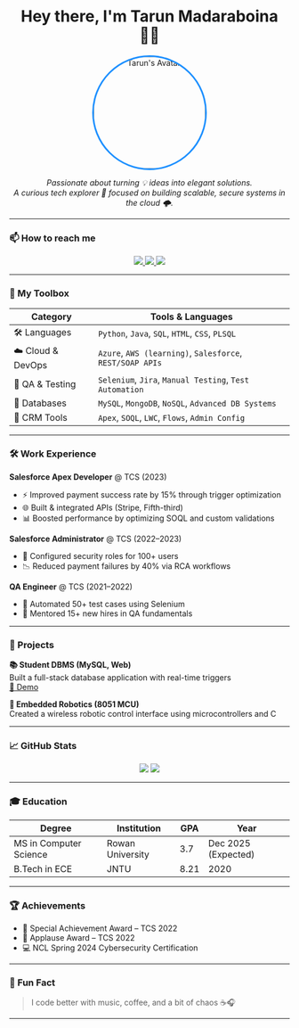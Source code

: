 
<h1 align="center">Hey there, I'm Tarun Madaraboina 👨‍💻</h1>
<p align="center">
  <img src="Tarun_Profile_Pic.jpeg" width="200" alt="Tarun's Avatar" style="border-radius: 50%; border: 3px solid #1e90ff;" />
</p>

<p align="center">
  <em>
    Passionate about turning 💡 ideas into elegant solutions.<br>
    A curious tech explorer 🚀 focused on building scalable, secure systems in the cloud 🌩️.
  </em>
</p>

---

### 📫 How to reach me

<p align="center">
  <a href="mailto:Madara24@students.rowan.edu">
    <img src="https://img.shields.io/badge/Gmail-D14836?style=for-the-badge&logo=gmail&logoColor=white" />
  </a>
  <a href="https://www.linkedin.com/in/tarun-madaraboina">
    <img src="https://img.shields.io/badge/LinkedIn-blue?style=for-the-badge&logo=linkedin&logoColor=white" />
  </a>
  <img src="https://img.shields.io/badge/Location-Glassboro,%20NJ-blue?style=for-the-badge&logo=googlemaps&logoColor=white" />
</p>

---

### 🔧 My Toolbox

| Category       | Tools & Languages |
|----------------|------------------|
| 🛠️ Languages    | `Python`, `Java`, `SQL`, `HTML`, `CSS`, `PLSQL` |
| ☁️ Cloud & DevOps | `Azure`, `AWS (learning)`, `Salesforce`, `REST/SOAP APIs` |
| 🧪 QA & Testing | `Selenium`, `Jira`, `Manual Testing`, `Test Automation` |
| 💾 Databases    | `MySQL`, `MongoDB`, `NoSQL`, `Advanced DB Systems` |
| 🎯 CRM Tools    | `Apex`, `SOQL`, `LWC`, `Flows`, `Admin Config` |

---

### 🛠️ Work Experience

**Salesforce Apex Developer** @ TCS (2023)
- ⚡ Improved payment success rate by 15% through trigger optimization  
- 🌐 Built & integrated APIs (Stripe, Fifth-third)  
- 📊 Boosted performance by optimizing SOQL and custom validations  

**Salesforce Administrator** @ TCS (2022–2023)  
- 🔐 Configured security roles for 100+ users  
- 📉 Reduced payment failures by 40% via RCA workflows  

**QA Engineer** @ TCS (2021–2022)  
- 🤖 Automated 50+ test cases using Selenium  
- 👥 Mentored 15+ new hires in QA fundamentals

---

### 🚀 Projects

**📚 Student DBMS (MySQL, Web)**  
Built a full-stack database application with real-time triggers  
[🔗 Demo](http://elvis.rowan.edu/~Madara24/advanceddatabases/finalproject/)

**🤖 Embedded Robotics (8051 MCU)**  
Created a wireless robotic control interface using microcontrollers and C

---

### 📈 GitHub Stats

<p align="center">
  <img src="https://github-readme-stats.vercel.app/api?username=tarunmadaraboina&show_icons=true&theme=tokyonight" />
  <img src="https://github-readme-streak-stats.herokuapp.com?user=tarunmadaraboina&theme=tokyonight" />
</p>

---

### 🎓 Education

| Degree | Institution | GPA | Year |
|--------|-------------|-----|------|
| MS in Computer Science | Rowan University | 3.7 | Dec 2025 (Expected) |
| B.Tech in ECE | JNTU | 8.21 | 2020 |

---

### 🏆 Achievements

- 🥇 Special Achievement Award – TCS 2022  
- 👏 Applause Award – TCS 2022  
- 💻 NCL Spring 2024 Cybersecurity Certification  

---

### 🎨 Fun Fact
> I code better with music, coffee, and a bit of chaos ☕🎧

---

